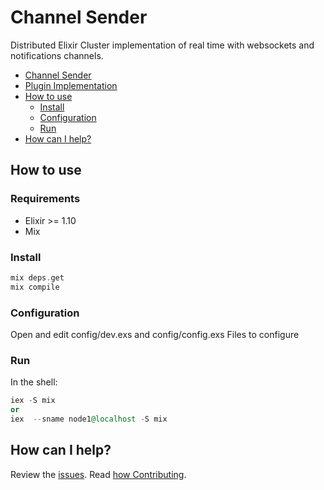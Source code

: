 # Channel Sender

Distributed Elixir Cluster implementation of real time with websockets and notifications channels.


- [Channel Sender](#channel-sender)
- [Plugin Implementation](#plugin-implementation)
- [How to use](#how-to-use)
  - [Install](#install)
  - [Configuration](#configuration)
  - [Run](#run)
- [How can I help?](#how-can-i-help)

## How to use

### Requirements

- Elixir >= 1.10
- Mix

### Install
```elixir
mix deps.get
mix compile
```
### Configuration

Open and edit config/dev.exs and config/config.exs Files to configure

### Run
In the shell:
```elixir
iex -S mix 
or
iex  --sname node1@localhost -S mix
```

## How can I help?

Review the [issues](https://github.com/bancolombia/async-dataflow-channel-sender/issues). Read [how Contributing](https://github.com/bancolombia/async-dataflow-channel-sender/wiki/Contributing).
